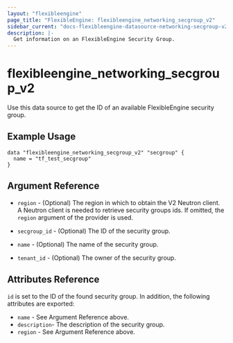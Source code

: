 ```yaml
---
layout: "flexibleengine"
page_title: "FlexibleEngine: flexibleengine_networking_secgroup_v2"
sidebar_current: "docs-flexibleengine-datasource-networking-secgroup-v2"
description: |-
  Get information on an FlexibleEngine Security Group.
---
```


# flexibleengine\_networking\_secgroup\_v2

Use this data source to get the ID of an available FlexibleEngine security group.

## Example Usage

```hcl
data "flexibleengine_networking_secgroup_v2" "secgroup" {
  name = "tf_test_secgroup"
}
```

## Argument Reference

* `region` - (Optional) The region in which to obtain the V2 Neutron client.
  A Neutron client is needed to retrieve security groups ids. If omitted, the
  `region` argument of the provider is used.

* `secgroup_id` - (Optional) The ID of the security group.

* `name` - (Optional) The name of the security group.

* `tenant_id` - (Optional) The owner of the security group.

## Attributes Reference

`id` is set to the ID of the found security group. In addition, the following
attributes are exported:

* `name` - See Argument Reference above.
* `description`- The description of the security group.
* `region` - See Argument Reference above.
